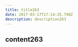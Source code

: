 ```yaml
---
title: title263
date: 2017-03-17T17:14:25.798Z
description: description263
---
```


## content263
  
